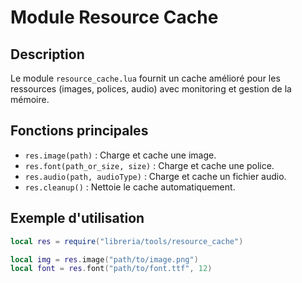 # Module Resource Cache

## Description
Le module `resource_cache.lua` fournit un cache amélioré pour les ressources (images, polices, audio) avec monitoring et gestion de la mémoire.

## Fonctions principales
- `res.image(path)` : Charge et cache une image.
- `res.font(path_or_size, size)` : Charge et cache une police.
- `res.audio(path, audioType)` : Charge et cache un fichier audio.
- `res.cleanup()` : Nettoie le cache automatiquement.

## Exemple d'utilisation
```lua
local res = require("libreria/tools/resource_cache")

local img = res.image("path/to/image.png")
local font = res.font("path/to/font.ttf", 12)
```
